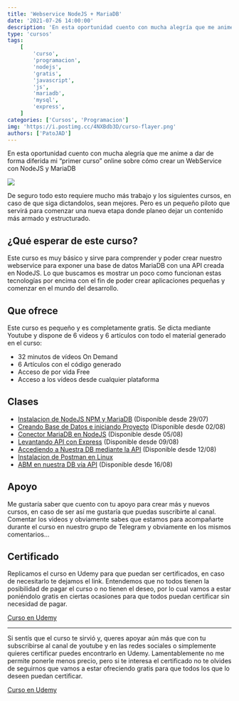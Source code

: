 ```yaml
---
title: 'Webservice NodeJS + MariaDB'
date: '2021-07-26 14:00:00'
description: 'En esta oportunidad cuento con mucha alegría que me anime a dar de forma diferida mi “primer curso” online sobre cómo crear un WebService con NodeJS y MariaDB'
type: 'cursos'
tags:
    [
        'curso',
        'programacion',
        'nodejs',
        'gratis',
        'javascript',
        'js',
        'mariadb',
        'mysql',
        'express',
    ]
categories: ['Cursos', 'Programacion']
img: 'https://i.postimg.cc/4NXBdb3D/curso-flayer.png'
authors: ['PatoJAD']
---
```


En esta oportunidad cuento con mucha alegría que me anime a dar de forma diferida mi “primer curso” online sobre cómo crear un WebService con NodeJS y MariaDB

![](https://i.postimg.cc/4NXBdb3D/curso-flayer.png)

De seguro todo esto requiere mucho más trabajo y los siguientes cursos, en caso de que siga dictandolos, sean mejores. Pero es un pequeño piloto que servirá para comenzar una nueva etapa donde planeo dejar un contenido más armado y estructurado.

## ¿Qué esperar de este curso?

Este curso es muy básico y sirve para comprender y poder crear nuestro webservice para exponer una base de datos MariaDB con una API creada en NodeJS. Lo que buscamos es mostrar un poco como funcionan estas tecnologías por encima con el fin de poder crear aplicaciones pequeñas y comenzar en el mundo del desarrollo.

## Que ofrece

Este curso es pequeño y es completamente gratis. Se dicta mediante Youtube y dispone de 6 videos y 6 artículos con todo el material generado en el curso:

-   32 minutos de vídeos On Demand
-   6 Artículos con el código generado
-   Acceso de por vida Free
-   Acceso a los vídeos desde cualquier plataforma

## Clases

-   [Instalacion de NodeJS NPM y MariaDB](/post/2021/07/webservice-nodejs-y-mariadb-1-instalacion-de-nodejs-npm-y-mariadb/) (Disponible desde 29/07)
-   [Creando Base de Datos e iniciando Proyecto](/post/2021/08/webservice-nodejs-y-mariadb-2-creando-base-de-datos-e-iniciando-proyecto/) (Disponible desde 02/08)
-   [Conector MariaDB en NodeJS](/post/2021/08/webservice-nodejs-y-mariadb-3-conector-mariadb-en-nodejs/) (Disponible desde 05/08)
-   [Levantando API con Express](/post/2021/08/webservice-nodejs-y-mariadb-4-levantando-api-con-express/) (Disponible desde 09/08)
-   [Accediendo a Nuestra DB mediante la API](/post/2021/08/webservice-nodejs-y-mariadb-5-accediendo-a-nuestra-db-mediante-la-api/) (Disponible desde 12/08)
-   [Instalacion de Postman en Linux](/aplicaciones/2021/08/instalacion-de-postam-en-linux/)
-   [ABM en nuestra DB vía API](/post/2021/08/webservice-nodejs-y-mariadb-6-abm-en-nuestra-db-vía-api/) (Disponible desde 16/08)

## Apoyo

Me gustaría saber que cuento con tu apoyo para crear más y nuevos cursos, en caso de ser así me gustaría que puedas suscribirte al canal. Comentar los videos y obviamente sabes que estamos para acompañarte durante el curso en nuestro grupo de Telegram y obviamente en los mismos comentarios...

## Certificado

Replicamos el curso en Udemy para que puedan ser certificados, en caso de necesitarlo te dejamos el link. Entendemos que no todos tienen la posibilidad de pagar el curso o no tienen el deseo, por lo cual vamos a estar poniéndolo gratis en ciertas ocasiones para que todos puedan certificar sin necesidad de pagar.

[Curso en Udemy](https://www.udemy.com/course/patojad-webservice-nodejs-y-mariadb/?referralCode=817BCD02D2C08DEC01DE)

---

Si sentís que el curso te sirvió y, queres apoyar aún más que con tu subscribirse al canal de youtube y en las redes sociales o simplemente quieres certificar puedes encontrarlo en Udemy. Lamentablemente no me permite ponerle menos precio, pero si te interesa el certificado no te olvides de seguirnos que vamos a estar ofreciendo gratis para que todos los que lo deseen puedan certificar.

[Curso en Udemy](https://www.udemy.com/course/patojad-webservice-nodejs-y-mariadb/?referralCode=817BCD02D2C08DEC01DE)
